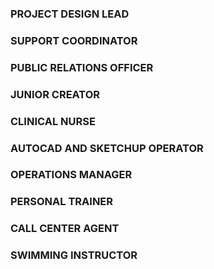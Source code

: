 ### PROJECT DESIGN LEAD

### SUPPORT COORDINATOR

### PUBLIC RELATIONS OFFICER

### JUNIOR CREATOR

### CLINICAL NURSE

### AUTOCAD AND SKETCHUP OPERATOR

### OPERATIONS MANAGER

### PERSONAL TRAINER

### CALL CENTER AGENT

### SWIMMING INSTRUCTOR
